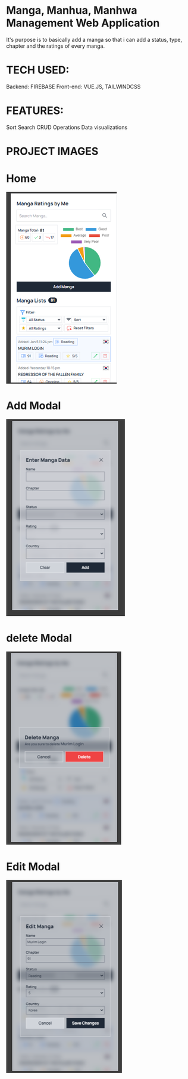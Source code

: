 # Manga, Manhua, Manhwa Management Web Application

It's purpose is to basically add a manga so that i can add a status, type, chapter and the ratings of every manga.

# TECH USED:

Backend: FIREBASE
Front-end: VUE.JS, TAILWINDCSS

# FEATURES:

Sort
Search
CRUD Operations
Data visualizations

# PROJECT IMAGES

# Home

![Project Screenshot](./src/assets/images/ss1.png)

# Add Modal

![Project Screenshot](./src/assets/images/ss2.png)

# delete Modal

![Project Screenshot](./src/assets/images/ss3.png)

# Edit Modal

![Project Screenshot](./src/assets/images/ss4.png)
